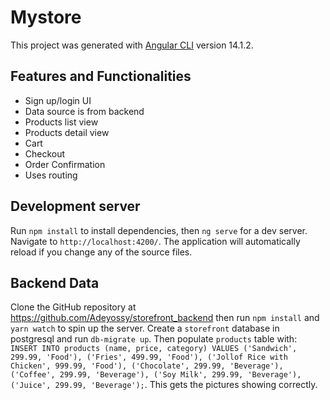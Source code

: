 # Mystore
This project was generated with [Angular CLI](https://github.com/angular/angular-cli) version 14.1.2.

## Features and Functionalities
- Sign up/login UI
- Data source is from backend
- Products list view
- Products detail view
- Cart
- Checkout
- Order Confirmation
- Uses routing

## Development server
Run `npm install` to install dependencies, then `ng serve` for a dev server. Navigate to `http://localhost:4200/`. The application will automatically reload if you change any of the source files.

## Backend Data
Clone the GitHub repository at https://github.com/Adeyossy/storefront_backend then run `npm install` and `yarn watch` to spin up the server.
Create a `storefront` database in postgresql and run `db-migrate up`. Then populate `products` table with: `INSERT INTO products (name, price, category) VALUES ('Sandwich', 299.99, 'Food'), ('Fries', 499.99, 'Food'), ('Jollof Rice with Chicken', 999.99, 'Food'), ('Chocolate', 299.99, 'Beverage'), ('Coffee', 299.99, 'Beverage'), ('Soy Milk', 299.99, 'Beverage'), ('Juice', 299.99, 'Beverage');`.
This gets the pictures showing correctly.
